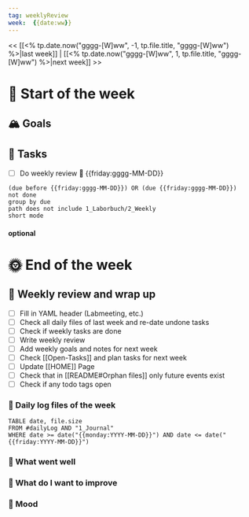 ```yaml
---
tag: weeklyReview
week:  {{date:ww}} 
---
```

<< [[<% tp.date.now("gggg-[W]ww", -1, tp.file.title, "gggg-[W]ww") %>|last week]] | [[<% tp.date.now("gggg-[W]ww", 1, tp.file.title, "gggg-[W]ww") %>|next week]] >> 
# 🚀 Start of the week

## 🏔 Goals

## 🐾 Tasks

- [ ] Do weekly review 📅 {{friday:gggg-MM-DD}}

```tasks
(due before {{friday:gggg-MM-DD}}) OR (due {{friday:gggg-MM-DD}})
not done
group by due
path does not include 1_Laborbuch/2_Weekly
short mode
```


#### optional

# 🌞 End of the week

## 📜 Weekly review and wrap up

- [ ] Fill in YAML header (Labmeeting, etc.)
- [ ] Check all daily files of last week and re-date undone tasks
- [ ] Check if weekly tasks are done
- [ ] Write weekly review
- [ ] Add weekly goals and notes for next week
- [ ] Check [[Open-Tasks]] and plan tasks for next week
- [ ] Update [[HOME]] Page
- [ ] Check that in [[README#Orphan files]] only future events exist
- [ ] Check if any todo tags open

### 🌴 Daily log files of the week
```dataview
TABLE date, file.size
FROM #dailyLog AND "1_Journal"
WHERE date >= date("{{monday:YYYY-MM-DD}}") AND date <= date("{{friday:YYYY-MM-DD}}")
```
### 🐘 What went well
### 💪 What do I want to improve
### 🐌 Mood
